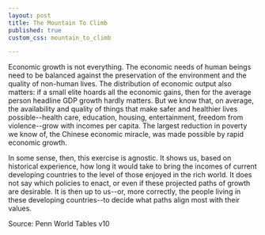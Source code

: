 ```yaml
---
layout: post
title: The Mountain To Climb
published: true
custom_css: mountain_to_climb

---
```


<!-- Create a div where the graph will take place -->
<div id="projection"></div>

<div id="forecasts"></div>

Economic growth is not everything. The economic needs of human beings need to be balanced against the preservation of the environment and the quality of non-human lives. The distribution of economic output also matters: if a small elite hoards all the economic gains, then for the average person headline GDP growth hardly matters. But we know that, on average, the availability and quality of things that make safer and healthier lives possible--health care, education, housing, entertainment, freedom from violence--grow with incomes per capita. The largest reduction in poverty we know of, the Chinese economic miracle, was made possible by rapid economic growth. 

In some sense, then, this exercise is agnostic. It shows us, based on historical experience, how long it would take to bring the incomes of current developing countries to the level of those enjoyed in the rich world. It does not say which policies to enact, or even if these projected paths of growth are desirable. It is then up to us--or, more correctly, the people living in these developing countries--to decide what paths align most with their values.

Source: Penn World Tables v10

<script src="http://d3js.org/d3.v4.js"></script>
<script src="https://d3js.org/d3-scale-chromatic.v1.min.js"></script>
<script src="/assets/mountain_to_climb/mountain_to_climb.js"></script>